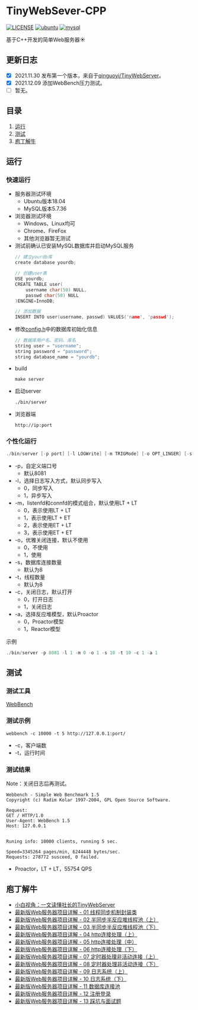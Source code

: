 # TinyWebSever-CPP

[![LICENSE](https://img.shields.io/badge/license-Apache2.0-green)]()
[![ubuntu](https://img.shields.io/badge/ubuntu-18.04-%237732a8)]()
[![mysql](https://img.shields.io/badge/mysql-5.7.36-blue)]()

基于C++开发的简单Web服务器:sunny:

## 更新日志
- [x] 2021.11.30 发布第一个版本，来自于[qinguoyi/TinyWebServer](https://github.com/qinguoyi/TinyWebServer)。
- [x] 2021.12.09 添加WebBench压力测试。
- [ ] 暂无。

## 目录
1. [运行](#运行)
2. [测试](#测试)
3. [庖丁解牛](#庖丁解牛)

## 运行
### 快速运行
+ 服务器测试环境
    + Ubuntu版本18.04
    + MySQL版本5.7.36
+ 浏览器测试环境
    + Windows、Linux均可
    + Chrome、FireFox
    + 其他浏览器暂无测试
+ 测试前确认已安装MySQL数据库并启动MySQL服务
    ```C++
    // 建立yourdb库
    create database yourdb;

    // 创建user表
    USE yourdb;
    CREATE TABLE user(
        username char(50) NULL,
        passwd char(50) NULL
    )ENGINE=InnoDB;

    // 添加数据
    INSERT INTO user(username, passwd) VALUES('name', 'passwd');
    ```
+ 修改[config.h](./code/config/config.h)中的数据库初始化信息
    ```C++
    // 数据库用户名、密码、库名
    string user = "username";
    string password = "password";
    string database_name = "yourdb";
    ```
+ build
    ```
    make server
    ```
+ 启动server
    ```
    ./bin/server
    ```
+ 浏览器端
    ```
    http://ip:port
    ```

### 个性化运行

```C++
./bin/server [-p port] [-l LOGWrite] [-m TRIGMode] [-o OPT_LINGER] [-s sql_num] [-t thread_num] [-c close_log] [-a actor_model]
```

+ -p，自定义端口号
	+ 默认8081
+ -l，选择日志写入方式，默认同步写入
	+ 0，同步写入
	+ 1，异步写入
+ -m，listenfd和connfd的模式组合，默认使用LT + LT
	+ 0，表示使用LT + LT
	+ 1，表示使用LT + ET
    + 2，表示使用ET + LT
    + 3，表示使用ET + ET
+ -o，优雅关闭连接，默认不使用
	+ 0，不使用
	+ 1，使用
+ -s，数据库连接数量
	+ 默认为8
+ -t，线程数量
	+ 默认为8
+ -c，关闭日志，默认打开
	+ 0，打开日志
	+ 1，关闭日志
+ -a，选择反应堆模型，默认Proactor
	+ 0，Proactor模型
	+ 1，Reactor模型

示例
```C++
./bin/server -p 8081 -l 1 -m 0 -o 1 -s 10 -t 10 -c 1 -a 1
```

## 测试

### 测试工具
[WebBench](https://github.com/EZLippi/WebBench)

### 测试示例
```
webbench -c 10000 -t 5 http://127.0.0.1:port/
```
+ -c，客户端数
+ -t，运行时间

### 测试结果
Note：关闭日志后再测试。
```
Webbench - Simple Web Benchmark 1.5
Copyright (c) Radim Kolar 1997-2004, GPL Open Source Software.

Request:
GET / HTTP/1.0
User-Agent: WebBench 1.5
Host: 127.0.0.1


Runing info: 10000 clients, running 5 sec.

Speed=3345264 pages/min, 6244448 bytes/sec.
Requests: 278772 susceed, 0 failed.
```
+ Proactor，LT + LT，55754 QPS

## 庖丁解牛

+ [小白视角：一文读懂社长的TinyWebServer](https://huixxi.github.io/2020/06/02/%E5%B0%8F%E7%99%BD%E8%A7%86%E8%A7%92%EF%BC%9A%E4%B8%80%E6%96%87%E8%AF%BB%E6%87%82%E7%A4%BE%E9%95%BF%E7%9A%84TinyWebServer/#more)
+ [最新版Web服务器项目详解 - 01 线程同步机制封装类](https://mp.weixin.qq.com/s?__biz=MzAxNzU2MzcwMw==&mid=2649274278&idx=3&sn=5840ff698e3f963c7855d702e842ec47&chksm=83ffbefeb48837e86fed9754986bca6db364a6fe2e2923549a378e8e5dec6e3cf732cdb198e2&scene=0&xtrack=1#rd)
+ [最新版Web服务器项目详解 - 02 半同步半反应堆线程池（上）](https://mp.weixin.qq.com/s?__biz=MzAxNzU2MzcwMw==&mid=2649274278&idx=4&sn=caa323faf0c51d882453c0e0c6a62282&chksm=83ffbefeb48837e841a6dbff292217475d9075e91cbe14042ad6e55b87437dcd01e6d9219e7d&scene=0&xtrack=1#rd)
+ [最新版Web服务器项目详解 - 03 半同步半反应堆线程池（下）](https://mp.weixin.qq.com/s/PB8vMwi8sB4Jw3WzAKpWOQ)
+ [最新版Web服务器项目详解 - 04 http连接处理（上）](https://mp.weixin.qq.com/s/BfnNl-3jc_x5WPrWEJGdzQ)
+ [最新版Web服务器项目详解 - 05 http连接处理（中）](https://mp.weixin.qq.com/s/wAQHU-QZiRt1VACMZZjNlw)
+ [最新版Web服务器项目详解 - 06 http连接处理（下）](https://mp.weixin.qq.com/s/451xNaSFHxcxfKlPBV3OCg)
+ [最新版Web服务器项目详解 - 07 定时器处理非活动连接（上）](https://mp.weixin.qq.com/s/mmXLqh_NywhBXJvI45hchA)
+ [最新版Web服务器项目详解 - 08 定时器处理非活动连接（下）](https://mp.weixin.qq.com/s/fb_OUnlV1SGuOUdrGrzVgg)
+ [最新版Web服务器项目详解 - 09 日志系统（上）](https://mp.weixin.qq.com/s/IWAlPzVDkR2ZRI5iirEfCg)
+ [最新版Web服务器项目详解 - 10 日志系统（下）](https://mp.weixin.qq.com/s/f-ujwFyCe1LZa3EB561ehA)
+ [最新版Web服务器项目详解 - 11 数据库连接池](https://mp.weixin.qq.com/s?__biz=MzAxNzU2MzcwMw==&mid=2649274326&idx=1&sn=5af78e2bf6552c46ae9ab2aa22faf839&chksm=83ffbe8eb4883798c3abb82ddd124c8100a39ef41ab8d04abe42d344067d5e1ac1b0cac9d9a3&token=1450918099&lang=zh_CN#rd)
+ [最新版Web服务器项目详解 - 12 注册登录](https://mp.weixin.qq.com/s?__biz=MzAxNzU2MzcwMw==&mid=2649274431&idx=4&sn=7595a70f06a79cb7abaebcd939e0cbee&chksm=83ffb167b4883871ce110aeb23e04acf835ef41016517247263a2c3ab6f8e615607858127ea6&token=1686112912&lang=zh_CN#rd)
+ [最新版Web服务器项目详解 - 13 踩坑与面试题](https://mp.weixin.qq.com/s?__biz=MzAxNzU2MzcwMw==&mid=2649274431&idx=1&sn=2dd28c92f5d9704a57c001a3d2630b69&chksm=83ffb167b48838715810b27b8f8b9a576023ee5c08a8e5d91df5baf396732de51268d1bf2a4e&token=1686112912&lang=zh_CN#rd)
